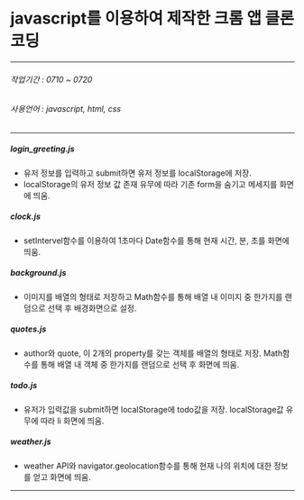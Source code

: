 # javascript를 이용하여 제작한 크롬 앱 클론코딩
******
###### 작업기간 : 0710 ~ 0720
###### 사용언어 : javascript, html, css
******
##### login_greeting.js
* 유저 정보를 입력하고 submit하면 유저 정보를 localStorage에 저장. 
* localStorage의 유저 정보 값 존재 유무에 따라 기존 form을 숨기고 메세지를 화면에 띄움.
##### clock.js
* setIntervel함수를 이용하여 1초마다 Date함수를 통해 현재 시간, 분, 초를 화면에 띄움.
##### background.js
* 이미지를 배열의 형태로 저장하고 Math함수를 통해 배열 내 이미지 중 한가지를 랜덤으로 선택 후 배경화면으로 설정.
##### quotes.js
* author와 quote, 이 2개의 property를 갖는 객체를 배열의 형태로 저장. Math함수를 통해 배열 내 객체 중 한가지를 
  랜덤으로 선택 후 화면에 띄움.
##### todo.js
* 유저가 입력값을 submit하면 localStorage에 todo값을 저장. localStorage값 유무에 따라 li 화면에 띄움. 
##### weather.js
* weather API와 navigator.geolocation함수를 통해 현재 나의  위치에 대한 정보를 얻고 화면에 띄움.
*******



